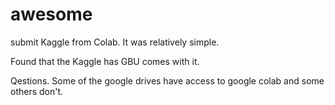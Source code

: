 # awesome

submit Kaggle from Colab.  It was relatively simple.

Found that the Kaggle has GBU comes with it.


Qestions.
Some of the google drives have access to google colab and some others don't.
